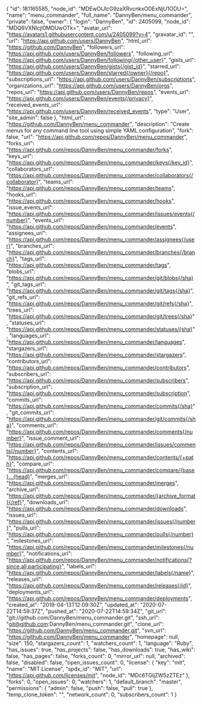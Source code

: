 {
  "id": 181165585,
  "node_id": "MDEwOlJlcG9zaXRvcnkxODExNjU1ODU=",
  "name": "menu_commander",
  "full_name": "DannyBen/menu_commander",
  "private": false,
  "owner": {
    "login": "DannyBen",
    "id": 2405099,
    "node_id": "MDQ6VXNlcjI0MDUwOTk=",
    "avatar_url": "https://avatars1.githubusercontent.com/u/2405099?v=4",
    "gravatar_id": "",
    "url": "https://api.github.com/users/DannyBen",
    "html_url": "https://github.com/DannyBen",
    "followers_url": "https://api.github.com/users/DannyBen/followers",
    "following_url": "https://api.github.com/users/DannyBen/following{/other_user}",
    "gists_url": "https://api.github.com/users/DannyBen/gists{/gist_id}",
    "starred_url": "https://api.github.com/users/DannyBen/starred{/owner}{/repo}",
    "subscriptions_url": "https://api.github.com/users/DannyBen/subscriptions",
    "organizations_url": "https://api.github.com/users/DannyBen/orgs",
    "repos_url": "https://api.github.com/users/DannyBen/repos",
    "events_url": "https://api.github.com/users/DannyBen/events{/privacy}",
    "received_events_url": "https://api.github.com/users/DannyBen/received_events",
    "type": "User",
    "site_admin": false
  },
  "html_url": "https://github.com/DannyBen/menu_commander",
  "description": "Create menus for any command line tool using simple YAML configuration",
  "fork": false,
  "url": "https://api.github.com/repos/DannyBen/menu_commander",
  "forks_url": "https://api.github.com/repos/DannyBen/menu_commander/forks",
  "keys_url": "https://api.github.com/repos/DannyBen/menu_commander/keys{/key_id}",
  "collaborators_url": "https://api.github.com/repos/DannyBen/menu_commander/collaborators{/collaborator}",
  "teams_url": "https://api.github.com/repos/DannyBen/menu_commander/teams",
  "hooks_url": "https://api.github.com/repos/DannyBen/menu_commander/hooks",
  "issue_events_url": "https://api.github.com/repos/DannyBen/menu_commander/issues/events{/number}",
  "events_url": "https://api.github.com/repos/DannyBen/menu_commander/events",
  "assignees_url": "https://api.github.com/repos/DannyBen/menu_commander/assignees{/user}",
  "branches_url": "https://api.github.com/repos/DannyBen/menu_commander/branches{/branch}",
  "tags_url": "https://api.github.com/repos/DannyBen/menu_commander/tags",
  "blobs_url": "https://api.github.com/repos/DannyBen/menu_commander/git/blobs{/sha}",
  "git_tags_url": "https://api.github.com/repos/DannyBen/menu_commander/git/tags{/sha}",
  "git_refs_url": "https://api.github.com/repos/DannyBen/menu_commander/git/refs{/sha}",
  "trees_url": "https://api.github.com/repos/DannyBen/menu_commander/git/trees{/sha}",
  "statuses_url": "https://api.github.com/repos/DannyBen/menu_commander/statuses/{sha}",
  "languages_url": "https://api.github.com/repos/DannyBen/menu_commander/languages",
  "stargazers_url": "https://api.github.com/repos/DannyBen/menu_commander/stargazers",
  "contributors_url": "https://api.github.com/repos/DannyBen/menu_commander/contributors",
  "subscribers_url": "https://api.github.com/repos/DannyBen/menu_commander/subscribers",
  "subscription_url": "https://api.github.com/repos/DannyBen/menu_commander/subscription",
  "commits_url": "https://api.github.com/repos/DannyBen/menu_commander/commits{/sha}",
  "git_commits_url": "https://api.github.com/repos/DannyBen/menu_commander/git/commits{/sha}",
  "comments_url": "https://api.github.com/repos/DannyBen/menu_commander/comments{/number}",
  "issue_comment_url": "https://api.github.com/repos/DannyBen/menu_commander/issues/comments{/number}",
  "contents_url": "https://api.github.com/repos/DannyBen/menu_commander/contents/{+path}",
  "compare_url": "https://api.github.com/repos/DannyBen/menu_commander/compare/{base}...{head}",
  "merges_url": "https://api.github.com/repos/DannyBen/menu_commander/merges",
  "archive_url": "https://api.github.com/repos/DannyBen/menu_commander/{archive_format}{/ref}",
  "downloads_url": "https://api.github.com/repos/DannyBen/menu_commander/downloads",
  "issues_url": "https://api.github.com/repos/DannyBen/menu_commander/issues{/number}",
  "pulls_url": "https://api.github.com/repos/DannyBen/menu_commander/pulls{/number}",
  "milestones_url": "https://api.github.com/repos/DannyBen/menu_commander/milestones{/number}",
  "notifications_url": "https://api.github.com/repos/DannyBen/menu_commander/notifications{?since,all,participating}",
  "labels_url": "https://api.github.com/repos/DannyBen/menu_commander/labels{/name}",
  "releases_url": "https://api.github.com/repos/DannyBen/menu_commander/releases{/id}",
  "deployments_url": "https://api.github.com/repos/DannyBen/menu_commander/deployments",
  "created_at": "2019-04-13T12:09:30Z",
  "updated_at": "2020-07-22T14:59:37Z",
  "pushed_at": "2020-07-22T14:59:34Z",
  "git_url": "git://github.com/DannyBen/menu_commander.git",
  "ssh_url": "git@github.com:DannyBen/menu_commander.git",
  "clone_url": "https://github.com/DannyBen/menu_commander.git",
  "svn_url": "https://github.com/DannyBen/menu_commander",
  "homepage": null,
  "size": 150,
  "stargazers_count": 1,
  "watchers_count": 1,
  "language": "Ruby",
  "has_issues": true,
  "has_projects": false,
  "has_downloads": true,
  "has_wiki": false,
  "has_pages": false,
  "forks_count": 0,
  "mirror_url": null,
  "archived": false,
  "disabled": false,
  "open_issues_count": 0,
  "license": {
    "key": "mit",
    "name": "MIT License",
    "spdx_id": "MIT",
    "url": "https://api.github.com/licenses/mit",
    "node_id": "MDc6TGljZW5zZTEz"
  },
  "forks": 0,
  "open_issues": 0,
  "watchers": 1,
  "default_branch": "master",
  "permissions": {
    "admin": false,
    "push": false,
    "pull": true
  },
  "temp_clone_token": "",
  "network_count": 0,
  "subscribers_count": 1
}
